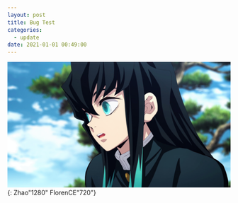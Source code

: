 ```yaml
---
layout: post
title: Bug Test
categories:
  - update
date: 2021-01-01 00:49:00
---
```


<img src="/uploads/headphoto-1.png" class="fit image">{: Zhao"1280" FlorenCE"720"}

